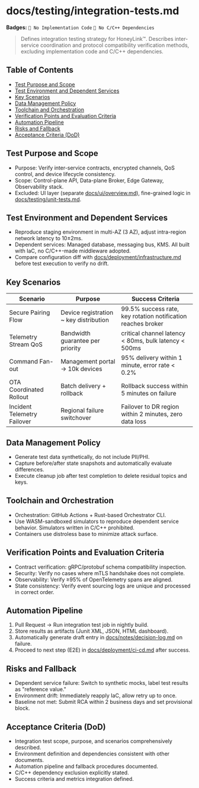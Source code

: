 # docs/testing/integration-tests.md

**Badges:** `🚫 No Implementation Code` `🚫 No C/C++ Dependencies`

> Defines integration testing strategy for HoneyLink™. Describes inter-service coordination and protocol compatibility verification methods, excluding implementation code and C/C++ dependencies.

## Table of Contents
- [Test Purpose and Scope](#test-purpose-and-scope)
- [Test Environment and Dependent Services](#test-environment-and-dependent-services)
- [Key Scenarios](#key-scenarios)
- [Data Management Policy](#data-management-policy)
- [Toolchain and Orchestration](#toolchain-and-orchestration)
- [Verification Points and Evaluation Criteria](#verification-points-and-evaluation-criteria)
- [Automation Pipeline](#automation-pipeline)
- [Risks and Fallback](#risks-and-fallback)
- [Acceptance Criteria (DoD)](#acceptance-criteria-dod)

## Test Purpose and Scope
- Purpose: Verify inter-service contracts, encrypted channels, QoS control, and device lifecycle consistency.
- Scope: Control-plane API, Data-plane Broker, Edge Gateway, Observability stack.
- Excluded: UI layer (separate [docs/ui/overview.md](../ui/overview.md)), fine-grained logic in [docs/testing/unit-tests.md](unit-tests.md).

## Test Environment and Dependent Services
- Reproduce staging environment in multi-AZ (3 AZ), adjust intra-region network latency to 10±2ms.
- Dependent services: Managed database, messaging bus, KMS. All built with IaC, no C/C++-made middleware adopted.
- Compare configuration diff with [docs/deployment/infrastructure.md](../deployment/infrastructure.md) before test execution to verify no drift.

## Key Scenarios
| Scenario | Purpose | Success Criteria |
|----------|---------|------------------|
| Secure Pairing Flow | Device registration ~ key distribution | 99.5% success rate, key rotation notification reaches broker |
| Telemetry Stream QoS | Bandwidth guarantee per priority | critical channel latency < 80ms, bulk latency < 500ms |
| Command Fan-out | Management portal → 10k devices | 95% delivery within 1 minute, error rate < 0.2% |
| OTA Coordinated Rollout | Batch delivery + rollback | Rollback success within 5 minutes on failure |
| Incident Telemetry Failover | Regional failure switchover | Failover to DR region within 2 minutes, zero data loss |

## Data Management Policy
- Generate test data synthetically, do not include PII/PHI.
- Capture before/after state snapshots and automatically evaluate differences.
- Execute cleanup job after test completion to delete residual topics and keys.

## Toolchain and Orchestration
- Orchestration: GitHub Actions + Rust-based Orchestrator CLI.
- Use WASM-sandboxed simulators to reproduce dependent service behavior. Simulators written in C/C++ prohibited.
- Containers use distroless base to minimize attack surface.

## Verification Points and Evaluation Criteria
- Contract verification: gRPC/protobuf schema compatibility inspection.
- Security: Verify no cases where mTLS handshake does not complete.
- Observability: Verify ≥95% of OpenTelemetry spans are aligned.
- State consistency: Verify event sourcing logs are unique and processed in correct order.

## Automation Pipeline
1. Pull Request → Run integration test job in nightly build.
2. Store results as artifacts (Junit XML, JSON, HTML dashboard).
3. Automatically generate draft entry in [docs/notes/decision-log.md](../notes/decision-log.md) on failure.
4. Proceed to next step (E2E) in [docs/deployment/ci-cd.md](../deployment/ci-cd.md) after success.

## Risks and Fallback
- Dependent service failure: Switch to synthetic mocks, label test results as "reference value."
- Environment drift: Immediately reapply IaC, allow retry up to once.
- Baseline not met: Submit RCA within 2 business days and set provisional block.

## Acceptance Criteria (DoD)
- Integration test scope, purpose, and scenarios comprehensively described.
- Environment definition and dependencies consistent with other documents.
- Automation pipeline and fallback procedures documented.
- C/C++ dependency exclusion explicitly stated.
- Success criteria and metrics integration defined.
